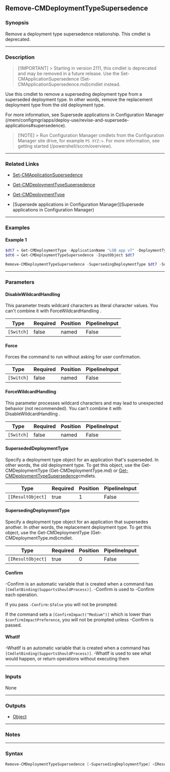Remove-CMDeploymentTypeSupersedence
-----------------------------------




### Synopsis
Remove a deployment type supersedence relationship. This cmdlet is deprecated.



---


### Description

> [!IMPORTANT] > Starting in version 2111, this cmdlet is deprecated and may be removed in a future release. Use the Set-CMApplicationSupersedence (Set-CMApplicationSupersedence.md)cmdlet instead.



Use this cmdlet to remove a superseding deployment type from a superseded deployment type. In other words, remove the replacement deployment type from the old deployment type.



For more information, see Supersede applications in Configuration Manager (/mem/configmgr/apps/deploy-use/revise-and-supersede-applications#supersedence).



> [!NOTE] > Run Configuration Manager cmdlets from the Configuration Manager site drive, for example `PS XYZ:>`. For more information, see getting started (/powershell/sccm/overview).



---


### Related Links
* [Set-CMApplicationSupersedence](Set-CMApplicationSupersedence)



* [Get-CMDeploymentTypeSupersedence](Get-CMDeploymentTypeSupersedence)



* [Get-CMDeploymentType](Get-CMDeploymentType)



* [Supersede applications in Configuration Manager](Supersede applications in Configuration Manager)





---


### Examples
#### Example 1
```PowerShell
$dt7 = Get-CMDeploymentType -ApplicationName "LOB app v7" -DeploymentTypeName "Install"
$dt6 = Get-CMDeploymentTypeSupersedence -InputObject $dt7

Remove-CMDeploymentTypeSupersedence -SupersedingDeploymentType $dt7 -SupersededDeploymentType $dt6
```



---


### Parameters
#### **DisableWildcardHandling**

This parameter treats wildcard characters as literal character values. You can't combine it with ForceWildcardHandling .






|Type      |Required|Position|PipelineInput|
|----------|--------|--------|-------------|
|`[Switch]`|false   |named   |False        |



#### **Force**

Forces the command to run without asking for user confirmation.






|Type      |Required|Position|PipelineInput|
|----------|--------|--------|-------------|
|`[Switch]`|false   |named   |False        |



#### **ForceWildcardHandling**

This parameter processes wildcard characters and may lead to unexpected behavior (not recommended). You can't combine it with DisableWildcardHandling .






|Type      |Required|Position|PipelineInput|
|----------|--------|--------|-------------|
|`[Switch]`|false   |named   |False        |



#### **SupersededDeploymentType**

Specify a deployment type object for an application that's superseded. In other words, the old deployment type. To get this object, use the Get-CMDeploymentType (Get-CMDeploymentType.md) or [Get-CMDeploymentTypeSupersedence](Get-CMDeploymentTypeSupersedence.md)cmdlets.






|Type             |Required|Position|PipelineInput|
|-----------------|--------|--------|-------------|
|`[IResultObject]`|true    |1       |False        |



#### **SupersedingDeploymentType**

Specify a deployment type object for an application that supersedes another. In other words, the replacement deployment type. To get this object, use the Get-CMDeploymentType (Get-CMDeploymentType.md)cmdlet.






|Type             |Required|Position|PipelineInput|
|-----------------|--------|--------|-------------|
|`[IResultObject]`|true    |0       |False        |



#### **Confirm**
-Confirm is an automatic variable that is created when a command has ```[CmdletBinding(SupportsShouldProcess)]```.
-Confirm is used to -Confirm each operation.

If you pass ```-Confirm:$false``` you will not be prompted.


If the command sets a ```[ConfirmImpact("Medium")]``` which is lower than ```$confirmImpactPreference```, you will not be prompted unless -Confirm is passed.

#### **WhatIf**
-WhatIf is an automatic variable that is created when a command has ```[CmdletBinding(SupportsShouldProcess)]```.
-WhatIf is used to see what would happen, or return operations without executing them


---


### Inputs
None





---


### Outputs
* [Object](https://learn.microsoft.com/en-us/dotnet/api/System.Object)






---


### Notes




---


### Syntax
```PowerShell
Remove-CMDeploymentTypeSupersedence [-SupersedingDeploymentType] <IResultObject> [-SupersededDeploymentType] <IResultObject> [-DisableWildcardHandling] [-Force] [-ForceWildcardHandling] [-Confirm] [-WhatIf] [<CommonParameters>]
```
